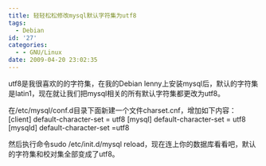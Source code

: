 ```yaml
---
title: 轻轻松松修改mysql默认字符集为utf8
tags:
  - Debian
id: '27'
categories:
  - - GNU/Linux
date: 2009-04-20 23:02:35
---
```


utf8是我很喜欢的的字符集，在我的Debian lenny上安装mysql后，默认的字符集是latin1，现在就让我们把mysql相关的所有默认字符集都更改为utf8。

在/etc/mysql/conf.d目录下面新建一个文件charset.cnf，增加如下内容：
\[client\]
default-character-set = utf8
\[mysql\]
default-character-set = utf8
\[mysqld\]
default-character-set =utf8

然后执行命令sudo /etc/init.d/mysql reload，现在连上你的数据库看看吧，默认的字符集和校对集全部变成了utf8。